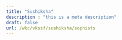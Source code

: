 ```yaml
---
title: "Sushiksha"
description : "this is a meta description"
draft: false
url: /wkc/vkssf/sushiksha/sophists
---
```


